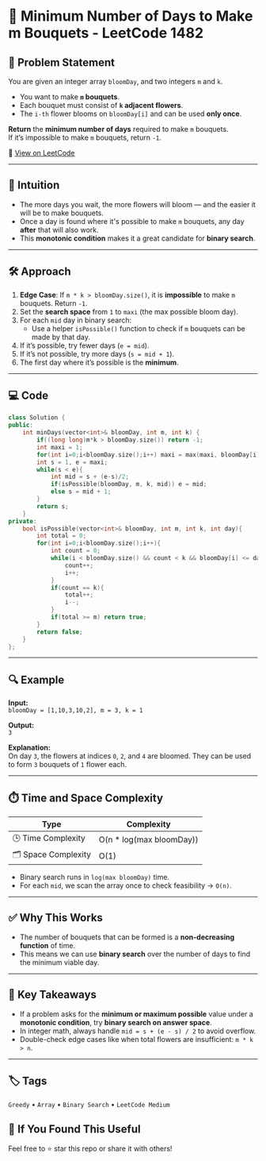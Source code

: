 # 🌸 Minimum Number of Days to Make m Bouquets - LeetCode 1482

## 📄 Problem Statement

You are given an integer array `bloomDay`, and two integers `m` and `k`.

- You want to make **`m` bouquets**.
- Each bouquet must consist of **`k` adjacent flowers**.
- The `i-th` flower blooms on `bloomDay[i]` and can be used **only once**.

**Return** the **minimum number of days** required to make `m` bouquets.  
If it’s impossible to make `m` bouquets, return `-1`.

🔗 [View on LeetCode](https://leetcode.com/problems/minimum-number-of-days-to-make-m-bouquets)

---

## 🧠 Intuition

- The more days you wait, the more flowers will bloom — and the easier it will be to make bouquets.
- Once a day is found where it's possible to make `m` bouquets, any day **after** that will also work.
- This **monotonic condition** makes it a great candidate for **binary search**.

---

## 🛠️ Approach

1. **Edge Case**: If `m * k > bloomDay.size()`, it is **impossible** to make `m` bouquets. Return `-1`.
2. Set the **search space** from `1` to `maxi` (the max possible bloom day).
3. For each `mid` day in binary search:
   - Use a helper `isPossible()` function to check if `m` bouquets can be made by that day.
4. If it’s possible, try fewer days (`e = mid`).
5. If it’s not possible, try more days (`s = mid + 1`).
6. The first day where it’s possible is the **minimum**.

---

## 💻 Code

```cpp
class Solution {
public:
    int minDays(vector<int>& bloomDay, int m, int k) {
        if((long long)m*k > bloomDay.size()) return -1;
        int maxi = 1;
        for(int i=0;i<bloomDay.size();i++) maxi = max(maxi, bloomDay[i]);
        int s = 1, e = maxi;
        while(s < e){
            int mid = s + (e-s)/2;
            if(isPossible(bloomDay, m, k, mid)) e = mid;
            else s = mid + 1;
        }
        return s;
    }
private:
    bool isPossible(vector<int>& bloomDay, int m, int k, int day){
        int total = 0;
        for(int i=0;i<bloomDay.size();i++){
            int count = 0;
            while(i < bloomDay.size() && count < k && bloomDay[i] <= day){
                count++;
                i++;
            }
            if(count == k){
                total++;
                i--;
            }
            if(total >= m) return true;
        }
        return false;
    }
};
```
---

## 🔍 Example

**Input:**  
`bloomDay = [1,10,3,10,2], m = 3, k = 1`  

**Output:**  
`3`  

**Explanation:**  
On day `3`, the flowers at indices `0`, `2`, and `4` are bloomed.
They can be used to form `3` bouquets of `1` flower each.

---

## ⏱️ Time and Space Complexity

| Type | Complexity |
|------|------------|
| 🕒 Time Complexity | O(n * log(max bloomDay)) |
| 🗂 Space Complexity | O(1) |

- Binary search runs in `log(max bloomDay)` time.
- For each `mid`, we scan the array once to check feasibility → `O(n)`.
---

## ✅ Why This Works

- The number of bouquets that can be formed is a **non-decreasing function** of time.
- This means we can use **binary search** over the number of days to find the minimum viable day.

---

## 📌 Key Takeaways

- If a problem asks for the **minimum or maximum possible** value under a **monotonic condition**, try **binary search on answer space**.
- In integer math, always handle `mid = s + (e - s) / 2` to avoid overflow.
- Double-check edge cases like when total flowers are insufficient: `m * k > n`.

---

## 🏷️ Tags

`Greedy` • `Array` • `Binary Search` • `LeetCode Medium`

## 🙌 If You Found This Useful
Feel free to ⭐ star this repo or share it with others!
